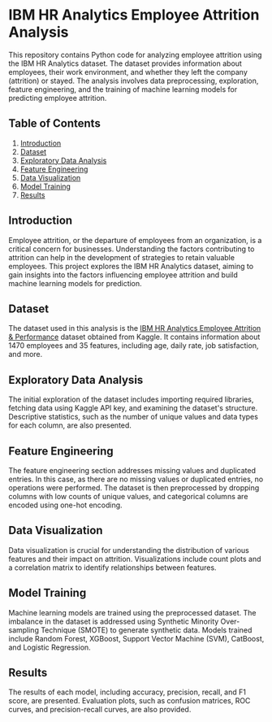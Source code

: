 # IBM HR Analytics Employee Attrition Analysis
This repository contains Python code for analyzing employee attrition using the IBM HR Analytics dataset. The dataset provides information about employees, their work environment, and whether they left the company (attrition) or stayed. The analysis involves data preprocessing, exploration, feature engineering, and the training of machine learning models for predicting employee attrition.

## Table of Contents
1. [Introduction](#introduction)
2. [Dataset](#dataset)
3. [Exploratory Data Analysis](#exploratory-data-analysis)
4. [Feature Engineering](#feature-engineering)
5. [Data Visualization](#data-visualization)
6. [Model Training](#model-training)
7. [Results](#results)

## Introduction
Employee attrition, or the departure of employees from an organization, is a critical concern for businesses. Understanding the factors contributing to attrition can help in the development of strategies to retain valuable employees. This project explores the IBM HR Analytics dataset, aiming to gain insights into the factors influencing employee attrition and build machine learning models for prediction.

## Dataset
The dataset used in this analysis is the [IBM HR Analytics Employee Attrition & Performance](https://www.kaggle.com/datasets/pavansubhasht/ibm-hr-analytics-attrition-dataset/data) dataset obtained from Kaggle. It contains information about 1470 employees and 35 features, including age, daily rate, job satisfaction, and more.

## Exploratory Data Analysis
The initial exploration of the dataset includes importing required libraries, fetching data using Kaggle API key, and examining the dataset's structure. Descriptive statistics, such as the number of unique values and data types for each column, are also presented.

## Feature Engineering
The feature engineering section addresses missing values and duplicated entries. In this case, as there are no missing values or duplicated entries, no operations were performed. The dataset is then preprocessed by dropping columns with low counts of unique values, and categorical columns are encoded using one-hot encoding.

## Data Visualization
Data visualization is crucial for understanding the distribution of various features and their impact on attrition. Visualizations include count plots and a correlation matrix to identify relationships between features.

## Model Training
Machine learning models are trained using the preprocessed dataset. The imbalance in the dataset is addressed using Synthetic Minority Over-sampling Technique (SMOTE) to generate synthetic data. Models trained include Random Forest, XGBoost, Support Vector Machine (SVM), CatBoost, and Logistic Regression.

## Results
The results of each model, including accuracy, precision, recall, and F1 score, are presented. Evaluation plots, such as confusion matrices, ROC curves, and precision-recall curves, are also provided.
